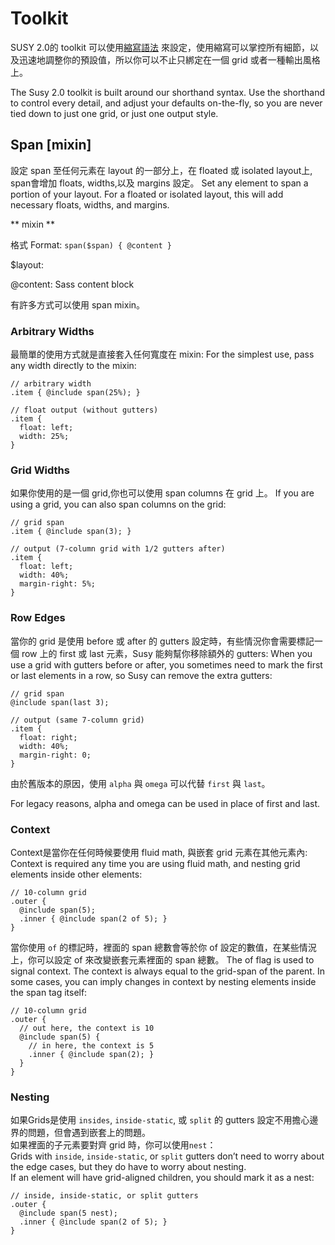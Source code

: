 # Toolkit

SUSY 2.0的 toolkit 可以使用[縮寫語法](doc/shorthand.md) 來設定，使用縮寫可以掌控所有細節，以及迅速地調整你的預設值，所以你可以不止只綁定在一個 grid 或者一種輸出風格上。

The Susy 2.0 toolkit is built around our shorthand syntax. Use the shorthand to control every detail, and adjust your defaults on-the-fly, so you are never tied down to just one grid, or just one output style.

## Span [mixin]

設定 span 至任何元素在 layout 的一部分上，在 floated 或 isolated layout上, span會增加 floats, widths,以及 margins 設定。
Set any element to span a portion of your layout. For a floated or isolated layout, this will add necessary floats, widths, and margins.

** mixin **


格式 Format:	```span($span) { @content }```

$layout:	[*<span>*](doc/shorthand.md)

@content:	Sass content block

有許多方式可以使用 span mixin。

### Arbitrary Widths

最簡單的使用方式就是直接套入任何寬度在 mixin:
For the simplest use, pass any width directly to the mixin:

```
// arbitrary width
.item { @include span(25%); }

// float output (without gutters)
.item {
  float: left;
  width: 25%;
}
```

### Grid Widths

如果你使用的是一個 grid,你也可以使用 span columns 在 grid 上。
If you are using a grid, you can also span columns on the grid:

```
// grid span
.item { @include span(3); }

// output (7-column grid with 1/2 gutters after)
.item {
  float: left;
  width: 40%;
  margin-right: 5%;
}
```

### Row Edges

當你的 grid 是使用 before 或 after 的 gutters 設定時，有些情況你會需要標記一個 row 上的 first 或 last 元素，Susy 能夠幫你移除額外的 gutters:
When you use a grid with gutters before or after, you sometimes need to mark the first or last elements in a row, so Susy can remove the extra gutters:

```
// grid span
@include span(last 3);

// output (same 7-column grid)
.item {
  float: right;
  width: 40%;
  margin-right: 0;
}
```

由於舊版本的原因，使用 ```alpha``` 與 ```omega``` 可以代替 ```first``` 與 ```last```。

For legacy reasons, alpha and omega can be used in place of first and last.

### Context

Context是當你在任何時候要使用 fluid math, 與嵌套 grid 元素在其他元素內:
Context is required any time you are using fluid math, and nesting grid elements inside other elements:

```
// 10-column grid
.outer {
  @include span(5);
  .inner { @include span(2 of 5); }
}
```
當你使用 ```of``` 的標記時，裡面的 span 總數會等於你 of 設定的數值，在某些情況上，你可以設定 of 來改變嵌套元素裡面的 span 總數。
The of flag is used to signal context. The context is always equal to the grid-span of the parent. In some cases, you can imply changes in context by nesting elements inside the span tag itself:

```
// 10-column grid
.outer {
  // out here, the context is 10
  @include span(5) {
    // in here, the context is 5
    .inner { @include span(2); }
  }
}
```

### Nesting
如果Grids是使用 ```insides```, ```inside-static```, 或 ```split``` 的 gutters 設定不用擔心邊界的問題，但會遇到嵌套上的問題。  
如果裡面的子元素要對齊 grid 時，你可以使用```nest```：  
Grids with ```inside```, ```inside-static```, or ```split``` gutters don’t need to worry about the edge cases, but they do have to worry about nesting.  
If an element will have grid-aligned children, you should mark it as a nest:  

```
// inside, inside-static, or split gutters
.outer {
  @include span(5 nest);
  .inner { @include span(2 of 5); }
}
```

  
